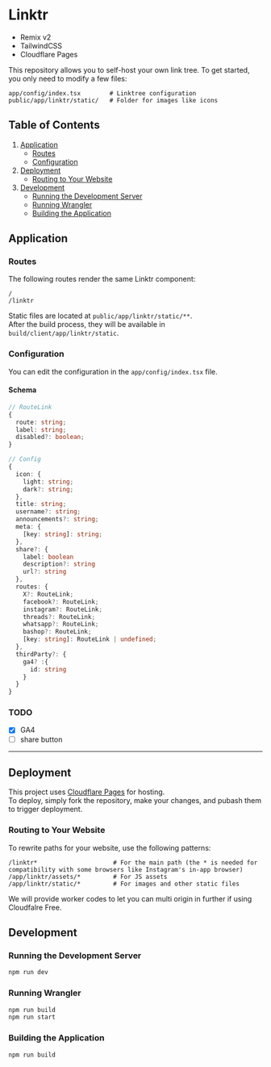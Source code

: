 # Linktr

- Remix v2
- TailwindCSS
- Cloudflare Pages

This repository allows you to self-host your own link tree. To get started, you only need to modify a few files:

```
app/config/index.tsx        # Linktree configuration
public/app/linktr/static/   # Folder for images like icons
```

## Table of Contents
1. [Application](#application)
   - [Routes](#routes)
   - [Configuration](#configuration)
2. [Deployment](#deployment)
   - [Routing to Your Website](#routing-to-your-website)
3. [Development](#development)
   - [Running the Development Server](#running-the-development-server)
   - [Running Wrangler](#running-wrangler)
   - [Building the Application](#building-the-application)

## Application

### Routes
The following routes render the same Linktr component:
```
/
/linktr
```

Static files are located at `public/app/linktr/static/**`.  
After the build process, they will be available in `build/client/app/linktr/static`.

### Configuration
You can edit the configuration in the `app/config/index.tsx` file.

#### Schema
```ts
// RouteLink
{
  route: string;
  label: string;
  disabled?: boolean;
}

// Config
{
  icon: {
    light: string;
    dark?: string;
  },
  title: string;
  username?: string;
  announcements?: string;
  meta: {
    [key: string]: string;
  },
  share?: {
    label: boolean
    description?: string
    url?: string
  },
  routes: {
    X?: RouteLink;
    facebook?: RouteLink;
    instagram?: RouteLink;
    threads?: RouteLink;
    whatsapp?: RouteLink;
    bashop?: RouteLink;
    [key: string]: RouteLink | undefined;
  },
  thirdParty?: {
    ga4? :{
      id: string
    }
  }
}
```

### TODO
- [x] GA4
- [ ] share button

---

## Deployment
This project uses [Cloudflare Pages](https://pages.cloudflare.com) for hosting.  
To deploy, simply fork the repository, make your changes, and pubash them to trigger deployment.

### Routing to Your Website
To rewrite paths for your website, use the following patterns:
```
/linktr*                     # For the main path (the * is needed for compatibility with some browsers like Instagram's in-app browser)
/app/linktr/assets/*         # For JS assets
/app/linktr/static/*         # For images and other static files
```

We will provide worker codes to let you can multi origin in further if using Cloudfalre Free.


## Development

### Running the Development Server
```bash
npm run dev
```

### Running Wrangler
```bash
npm run build
npm run start
```

### Building the Application
```bash
npm run build
```